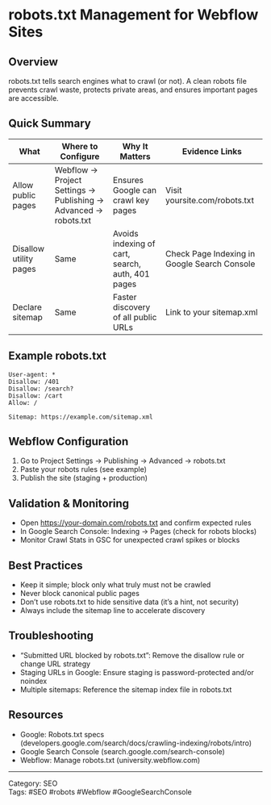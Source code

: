 # robots.txt Management for Webflow Sites

## Overview
robots.txt tells search engines what to crawl (or not). A clean robots file prevents crawl waste, protects private areas, and ensures important pages are accessible.

## Quick Summary

| What | Where to Configure | Why It Matters | Evidence Links |
|------|---------------------|----------------|----------------|
| Allow public pages | Webflow → Project Settings → Publishing → Advanced → robots.txt | Ensures Google can crawl key pages | Visit yoursite.com/robots.txt |
| Disallow utility pages | Same | Avoids indexing of cart, search, auth, 401 pages | Check Page Indexing in Google Search Console |
| Declare sitemap | Same | Faster discovery of all public URLs | Link to your sitemap.xml |

## Example robots.txt
```
User-agent: *
Disallow: /401
Disallow: /search?
Disallow: /cart
Allow: /

Sitemap: https://example.com/sitemap.xml
```

## Webflow Configuration
1. Go to Project Settings → Publishing → Advanced → robots.txt
2. Paste your robots rules (see example)
3. Publish the site (staging + production)

## Validation & Monitoring
- Open https://your-domain.com/robots.txt and confirm expected rules
- In Google Search Console: Indexing → Pages (check for robots blocks)
- Monitor Crawl Stats in GSC for unexpected crawl spikes or blocks

## Best Practices
- Keep it simple; block only what truly must not be crawled
- Never block canonical public pages
- Don’t use robots.txt to hide sensitive data (it’s a hint, not security)
- Always include the sitemap line to accelerate discovery

## Troubleshooting
- “Submitted URL blocked by robots.txt”: Remove the disallow rule or change URL strategy
- Staging URLs in Google: Ensure staging is password-protected and/or noindex
- Multiple sitemaps: Reference the sitemap index file in robots.txt

## Resources
- Google: Robots.txt specs (developers.google.com/search/docs/crawling-indexing/robots/intro)
- Google Search Console (search.google.com/search-console)
- Webflow: Manage robots.txt (university.webflow.com)

---
Category: SEO  
Tags: #SEO #robots #Webflow #GoogleSearchConsole
